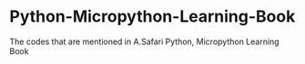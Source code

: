 # Python-Micropython-Learning-Book
The codes that are mentioned in A.Safari Python, Micropython Learning Book 

